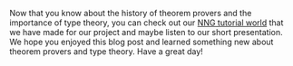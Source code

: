 Now that you know about the history of theorem provers and the importance of type theory, you can check out our [NNG tutorial world](http://lean.hegl.mathi.uni-heidelberg.de) that we have made for our project and maybe listen to our short presentation. We hope you enjoyed this blog post and learned something new about theorem provers and type theory. Have a great day!